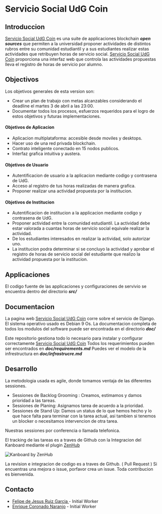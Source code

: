 [udgcoin]:http://servicio-social.tk

# Servicio Social UdG Coin

## Introduccion
[Servicio Social UdG Coin][udgcoin] es una suite de applicaciones blockchain **_open sources_** que  permiten a la universidad proponer actividades de distintos rubros entre su comunidad estudiantil y a sus estudiantes realizar estas actividades que retribuyen horas de servicio social.
[Servicio Social UdG Coin][udgcoin] proporciona una interfaz web que controla las actividades propuestas lleva el registro de horas de servicio por alumno.

## Objectivos
Los objetivos generales de esta version son:

* Crear un plan de trabajo con metas alcanzables considerando el deadline el martes 3 de abril a las 23:00.
* Documentar todos los procesos, esfuerzos requeridos para el logro de estos objetivos y futuras implementaciones.

#### Objetivos de Aplicacion
* Aplicacion multiplataforma: accesible desde moviles y desktops.
* Hacer uso de una red privada blockchain.
* Contrato inteligente conectado en 15 nodos publicos.
* Interfaz grafica intuitiva y austera.

#### Objetivos de Usuario

* Autentificacion de usuario a la aplicacion mediante codigo y contrasena de UdG.
* Acceso al registro de tus horas realizadas de manera grafica.
* Proponer realizar una actividad propuesta por la institucion.

#### Objetivos de Institucion
* Autentificacion de institucion a la applicacion mediante codigo y contrasena de UdG.
* Proponer actividad  entre la comunidad estudiantil. La actividad debe estar valorada a cuantas horas de servicio social equivale realizar la actividad.
* De los estudiantes interesados en realizar la actividad, solo autorizar uno.
* La institucion podra determinar si se concluyo la actividad y aprobar el registro de horas de servicio social del estudiante que realizo la actividad propuesta por la institucion.


## Applicaciones
El codigo fuente de las applicaciones y configuraciones de servivio se encuentra dentro del directorio  ***src/***

## Documentacion
La pagina web [Servicio Social UdG Coin][udgcoin] corre sobre el servicio de Django.
El sistema operativo usado es Debian 9 Os.
La documentacion completa de todos los modulos del software puede ser encontrada en el directorio ***doc/***

Este repositorio gestiona todo lo necesario para instalar y configurar correctamente [Servicio Social UdG Coin][udgcoin]
Todos los requerimientos pueden ser encontrados en  ***doc/requirements.md***
Puedes ver el modelo de la infrestructura en  ***doc/infrastrucre.md***

## Desarrollo
La metodologia usada es agile, donde tomamos ventaja de las diferentes sessiones.

* Sessiones de Backlog Grooming : Creamos, estimamos y damos prioridad a las tareas.
* Sessiones de Planing: Asignamos tarea de acuerdo a la prioridad.
* Sessiones de Stand Up: Damos un status de lo que hemos hecho y lo que hace falta para terminar con la tarea actual, asi tambien si tenemos un blocker o necesitamos intervencion de otra tarea.

Nuestras sessiones por conferencia o llamada telefonica.

El tracking de las tareas es a traves de Github con la Integracion del Kanboard mediante el  plugin [ZenHub](https://www.zenhub.com/extension) 

![Kanboard by ZenHub ](https://dxssrr2j0sq4w.cloudfront.net/3.2.0/img/slider/zenhub-task-board.jpg)


La revision e integracion de codigo es a traves de Github. ( Pull Request )
Si encuentras una mejora o issue, porfavor crea un issue.
Toda contribucion es bienvenida.

## Contacto
* [Felipe de Jesus Ruiz Garcia ](http://github.com/Transmigracion) - Initial Worker
* [Enrique Coronado Naranjo](http://github.com/kiiqe23) - Initial Worker